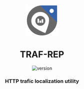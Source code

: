 <p align="center" width="100%">
    <img  src="__resources/icon100.png" alt="logo">
<br/>
</p>

<h1 align="center" width="100%">TRAF-REP</h1>
<p align="center" width="100%">
    <img  src="https://img.shields.io/static/v1?label=Version&message=0.1.0&color=blue" alt="version"/>
</p>

<h3 align="center" width="100%">HTTP trafic localization utility</h3>
